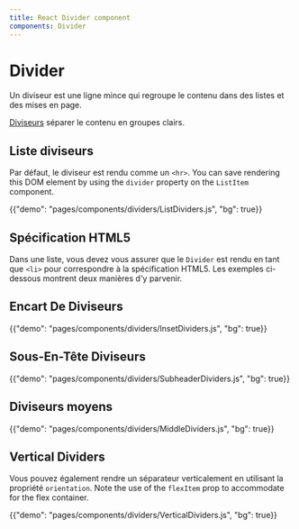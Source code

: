 ```yaml
---
title: React Divider component
components: Divider
---
```


# Divider

<p class="description">Un diviseur est une ligne mince qui regroupe le contenu dans des listes et des mises en page.</p>

[Diviseurs](https://material.io/design/components/dividers.html) séparer le contenu en groupes clairs.

## Liste diviseurs

Par défaut, le diviseur est rendu comme un `<hr>`. You can save rendering this DOM element by using the `divider` property on the `ListItem` component.

{{"demo": "pages/components/dividers/ListDividers.js", "bg": true}}

## Spécification HTML5

Dans une liste, vous devez vous assurer que le `Divider` est rendu en tant que `<li>` pour correspondre à la spécification HTML5. Les exemples ci-dessous montrent deux manières d'y parvenir.

## Encart De Diviseurs

{{"demo": "pages/components/dividers/InsetDividers.js", "bg": true}}

## Sous-En-Tête Diviseurs

{{"demo": "pages/components/dividers/SubheaderDividers.js", "bg": true}}

## Diviseurs moyens

{{"demo": "pages/components/dividers/MiddleDividers.js", "bg": true}}

## Vertical Dividers

Vous pouvez également rendre un séparateur verticalement en utilisant la propriété `orientation`. Note the use of the `flexItem` prop to accommodate for the flex container.

{{"demo": "pages/components/dividers/VerticalDividers.js", "bg": true}}